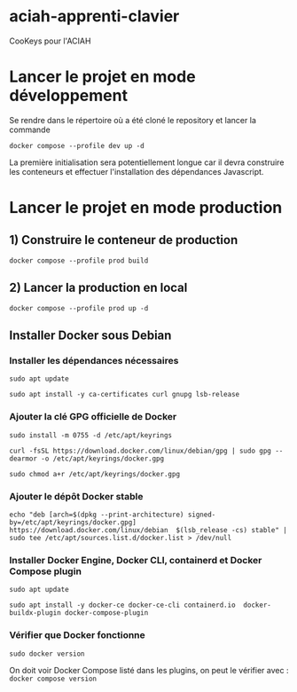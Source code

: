# aciah-apprenti-clavier
CooKeys pour l'ACIAH

# Lancer le projet en mode développement
Se rendre dans le répertoire où a été cloné le repository et lancer la commande

`docker compose --profile dev up -d`

La première initialisation sera potentiellement longue car il devra construire les conteneurs et effectuer l'installation des dépendances Javascript.

# Lancer le projet en mode production
## 1) Construire le conteneur de production

`docker compose --profile prod build`

## 2) Lancer la production en local

`docker compose --profile prod up -d`

## Installer Docker sous Debian
### Installer les dépendances nécessaires

`sudo apt update`

`sudo apt install -y ca-certificates curl gnupg lsb-release`

### Ajouter la clé GPG officielle de Docker

`sudo install -m 0755 -d /etc/apt/keyrings`

`curl -fsSL https://download.docker.com/linux/debian/gpg | sudo gpg --dearmor -o /etc/apt/keyrings/docker.gpg`

`sudo chmod a+r /etc/apt/keyrings/docker.gpg`

### Ajouter le dépôt Docker stable

`echo "deb [arch=$(dpkg --print-architecture) signed-by=/etc/apt/keyrings/docker.gpg] https://download.docker.com/linux/debian  $(lsb_release -cs) stable" | sudo tee /etc/apt/sources.list.d/docker.list > /dev/null`

### Installer Docker Engine, Docker CLI, containerd et Docker Compose plugin

`sudo apt update`

`sudo apt install -y docker-ce docker-ce-cli containerd.io  docker-buildx-plugin docker-compose-plugin`

### Vérifier que Docker fonctionne

`sudo docker version`

On doit voir Docker Compose listé dans les plugins, on peut le vérifier avec :
`docker compose version`
